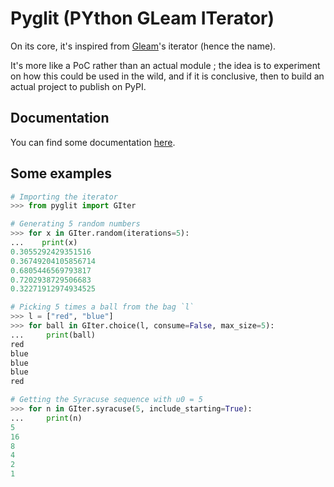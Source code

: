 # Pyglit (PYthon GLeam ITerator)

On its core, it's inspired from [Gleam](https://github.com/gleam-lang/gleam)'s iterator (hence the name).

It's more like a PoC rather than an actual module ; the idea is to experiment on how this could be used
in the wild, and if it is conclusive, then to build an actual project to publish on PyPI.

## Documentation

You can find some documentation [here](./docs/main.md).

## Some examples

```py
# Importing the iterator
>>> from pyglit import GIter

# Generating 5 random numbers
>>> for x in GIter.random(iterations=5):
...    print(x)
0.3055292429351516
0.36749204105856714
0.6805446569793817
0.7202938729506683
0.32271912974934525

# Picking 5 times a ball from the bag `l`
>>> l = ["red", "blue"]
>>> for ball in GIter.choice(l, consume=False, max_size=5):
...     print(ball)
red
blue
blue
blue
red

# Getting the Syracuse sequence with u0 = 5
>>> for n in GIter.syracuse(5, include_starting=True):
...     print(n)
5
16
8
4
2
1
```
